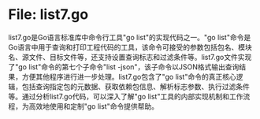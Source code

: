 # File: list7.go

list7.go是Go语言标准库中命令行工具"go list"的实现代码之一。"go list"命令是Go语言中用于查询和打印工程代码的工具，该命令可接受的参数包括包名、模块名、源文件、目标文件等，还支持设置查询标志和过滤条件等。list7.go文件实现了"go list"命令的第七个子命令"list -json"，该子命令以JSON格式输出查询结果，方便其他程序进行进一步处理。list7.go包含了"go list"命令的真正核心逻辑，包括查询指定包的元数据、获取依赖包信息、解析标志参数、执行过滤条件等。通过分析list7.go代码，可以深入了解"go list"工具的内部实现机制和工作流程，为高效地使用和定制"go list"命令提供帮助。

